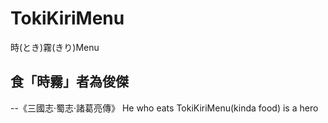 # TokiKiriMenu
時(とき)霧(きり)Menu

## 食「時霧」者為俊傑 
--《三國志·蜀志·諸葛亮傳》
He who eats TokiKiriMenu(kinda food) is a hero
